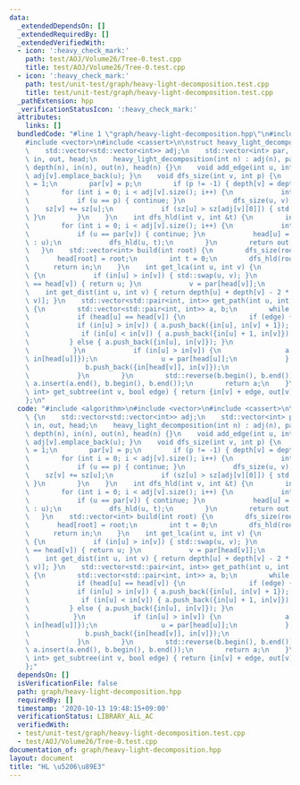 ```yaml
---
data:
  _extendedDependsOn: []
  _extendedRequiredBy: []
  _extendedVerifiedWith:
  - icon: ':heavy_check_mark:'
    path: test/AOJ/Volume26/Tree-0.test.cpp
    title: test/AOJ/Volume26/Tree-0.test.cpp
  - icon: ':heavy_check_mark:'
    path: test/unit-test/graph/heavy-light-decomposition.test.cpp
    title: test/unit-test/graph/heavy-light-decomposition.test.cpp
  _pathExtension: hpp
  _verificationStatusIcon: ':heavy_check_mark:'
  attributes:
    links: []
  bundledCode: "#line 1 \"graph/heavy-light-decomposition.hpp\"\n#include <algorithm>\n\
    #include <vector>\n#include <cassert>\n\nstruct heavy_light_decomposition {\n\
    \    std::vector<std::vector<int>> adj;\n    std::vector<int> par, sz, depth,\
    \ in, out, head;\n    heavy_light_decomposition(int n) : adj(n), par(n), sz(n),\
    \ depth(n), in(n), out(n), head(n) {}\n    void add_edge(int u, int v) { adj[u].emplace_back(v),\
    \ adj[v].emplace_back(u); }\n    void dfs_size(int v, int p) {\n        sz[v]\
    \ = 1;\n        par[v] = p;\n        if (p != -1) { depth[v] = depth[p] + 1; }\n\
    \        for (int i = 0; i < adj[v].size(); i++) {\n            int &u = adj[v][i];\n\
    \            if (u == p) { continue; }\n            dfs_size(u, v);\n        \
    \    sz[v] += sz[u];\n            if (sz[u] > sz[adj[v][0]]) { std::swap(u, adj[v][0]);\
    \ }\n        }\n    }\n    int dfs_hld(int v, int &t) {\n        in[v] = t++;\n\
    \        for (int i = 0; i < adj[v].size(); i++) {\n            int u = adj[v][i];\n\
    \            if (u == par[v]) { continue; }\n            head[u] = (i == 0 ? head[v]\
    \ : u);\n            dfs_hld(u, t);\n        }\n        return out[v] = t;\n \
    \   }\n    std::vector<int> build(int root) {\n        dfs_size(root, -1);\n \
    \       head[root] = root;\n        int t = 0;\n        dfs_hld(root, t);\n  \
    \      return in;\n    }\n    int get_lca(int u, int v) {\n        while (true)\
    \ {\n            if (in[u] > in[v]) { std::swap(u, v); }\n            if (head[u]\
    \ == head[v]) { return u; }\n            v = par[head[v]];\n        }\n    }\n\
    \    int get_dist(int u, int v) { return depth[u] + depth[v] - 2 * depth[get_lca(u,\
    \ v)]; }\n    std::vector<std::pair<int, int>> get_path(int u, int v, bool edge)\
    \ {\n        std::vector<std::pair<int, int>> a, b;\n        while (true) {\n\
    \            if (head[u] == head[v]) {\n                if (edge) {\n        \
    \            if (in[u] > in[v]) { a.push_back({in[u], in[v] + 1}); }\n       \
    \             if (in[u] < in[v]) { a.push_back({in[u] + 1, in[v]}); }\n      \
    \          } else { a.push_back({in[u], in[v]}); }\n                break;\n \
    \           }\n            if (in[u] > in[v]) {\n                a.push_back({in[u],\
    \ in[head[u]]});\n                u = par[head[u]];\n            } else {\n  \
    \              b.push_back({in[head[v]], in[v]});\n                v = par[head[v]];\n\
    \            }\n        }\n        std::reverse(b.begin(), b.end());\n       \
    \ a.insert(a.end(), b.begin(), b.end());\n        return a;\n    }\n    std::pair<int,\
    \ int> get_subtree(int v, bool edge) { return {in[v] + edge, out[v] - 1}; }\n\
    };\n"
  code: "#include <algorithm>\n#include <vector>\n#include <cassert>\n\nstruct heavy_light_decomposition\
    \ {\n    std::vector<std::vector<int>> adj;\n    std::vector<int> par, sz, depth,\
    \ in, out, head;\n    heavy_light_decomposition(int n) : adj(n), par(n), sz(n),\
    \ depth(n), in(n), out(n), head(n) {}\n    void add_edge(int u, int v) { adj[u].emplace_back(v),\
    \ adj[v].emplace_back(u); }\n    void dfs_size(int v, int p) {\n        sz[v]\
    \ = 1;\n        par[v] = p;\n        if (p != -1) { depth[v] = depth[p] + 1; }\n\
    \        for (int i = 0; i < adj[v].size(); i++) {\n            int &u = adj[v][i];\n\
    \            if (u == p) { continue; }\n            dfs_size(u, v);\n        \
    \    sz[v] += sz[u];\n            if (sz[u] > sz[adj[v][0]]) { std::swap(u, adj[v][0]);\
    \ }\n        }\n    }\n    int dfs_hld(int v, int &t) {\n        in[v] = t++;\n\
    \        for (int i = 0; i < adj[v].size(); i++) {\n            int u = adj[v][i];\n\
    \            if (u == par[v]) { continue; }\n            head[u] = (i == 0 ? head[v]\
    \ : u);\n            dfs_hld(u, t);\n        }\n        return out[v] = t;\n \
    \   }\n    std::vector<int> build(int root) {\n        dfs_size(root, -1);\n \
    \       head[root] = root;\n        int t = 0;\n        dfs_hld(root, t);\n  \
    \      return in;\n    }\n    int get_lca(int u, int v) {\n        while (true)\
    \ {\n            if (in[u] > in[v]) { std::swap(u, v); }\n            if (head[u]\
    \ == head[v]) { return u; }\n            v = par[head[v]];\n        }\n    }\n\
    \    int get_dist(int u, int v) { return depth[u] + depth[v] - 2 * depth[get_lca(u,\
    \ v)]; }\n    std::vector<std::pair<int, int>> get_path(int u, int v, bool edge)\
    \ {\n        std::vector<std::pair<int, int>> a, b;\n        while (true) {\n\
    \            if (head[u] == head[v]) {\n                if (edge) {\n        \
    \            if (in[u] > in[v]) { a.push_back({in[u], in[v] + 1}); }\n       \
    \             if (in[u] < in[v]) { a.push_back({in[u] + 1, in[v]}); }\n      \
    \          } else { a.push_back({in[u], in[v]}); }\n                break;\n \
    \           }\n            if (in[u] > in[v]) {\n                a.push_back({in[u],\
    \ in[head[u]]});\n                u = par[head[u]];\n            } else {\n  \
    \              b.push_back({in[head[v]], in[v]});\n                v = par[head[v]];\n\
    \            }\n        }\n        std::reverse(b.begin(), b.end());\n       \
    \ a.insert(a.end(), b.begin(), b.end());\n        return a;\n    }\n    std::pair<int,\
    \ int> get_subtree(int v, bool edge) { return {in[v] + edge, out[v] - 1}; }\n\
    };"
  dependsOn: []
  isVerificationFile: false
  path: graph/heavy-light-decomposition.hpp
  requiredBy: []
  timestamp: '2020-10-13 19:48:15+09:00'
  verificationStatus: LIBRARY_ALL_AC
  verifiedWith:
  - test/unit-test/graph/heavy-light-decomposition.test.cpp
  - test/AOJ/Volume26/Tree-0.test.cpp
documentation_of: graph/heavy-light-decomposition.hpp
layout: document
title: "HL \u5206\u89E3"
---
```


